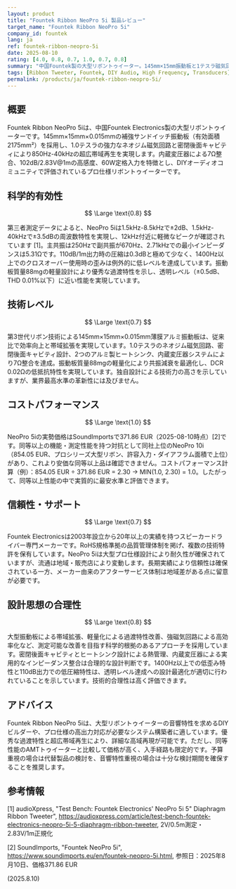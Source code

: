 ```yaml
---
layout: product
title: "Fountek Ribbon NeoPro 5i 製品レビュー"
target_name: "Fountek Ribbon NeoPro 5i"
company_id: fountek
lang: ja
ref: fountek-ribbon-neopro-5i
date: 2025-08-10
rating: [4.0, 0.8, 0.7, 1.0, 0.7, 0.8]
summary: "中国Fountek製の大型リボントゥイーター。145mm×15mm振動板と1テスラ磁気回路により高感度・広帯域再生を実現する。"
tags: [Ribbon Tweeter, Fountek, DIY Audio, High Frequency, Transducers]
permalink: /products/ja/fountek-ribbon-neopro-5i/
---
```


## 概要

Fountek Ribbon NeoPro 5iは、中国Fountek Electronics製の大型リボントゥイーターです。145mm×15mm×0.015mmの補強サンドイッチ振動板（有効面積2175mm²）を採用し、1.0テスラの強力なネオジム磁気回路と密閉後面キャビティにより850Hz-40kHzの超広帯域再生を実現します。内蔵変圧器による7Ω整合、102dB/2.83V@1mの高感度、60W定格入力を特徴とし、DIYオーディオコミュニティで評価されているプロ仕様リボントゥイーターです。

## 科学的有効性

$$ \Large \text{0.8} $$

第三者測定データによると、NeoPro 5iは1.5kHz-8.5kHzで±2dB、1.5kHz-40kHzで±3.5dBの周波数特性を実現し、12kHz付近に軽微なピークが確認されています [1]。主共振は250Hzで副共振が670Hz、2.71kHzでの最小インピーダンスは5.31Ωです。110dB/1m出力時の圧縮は0.3dBと極めて少なく、1400Hz以上でのクロスオーバー使用時の歪みは例外的に低レベルを達成しています。振動板質量88mgの軽量設計により優秀な過渡特性を示し、透明レベル（±0.5dB、THD 0.01%以下）に近い性能を実現しています。

## 技術レベル

$$ \Large \text{0.7} $$

第3世代リボン技術による145mm×15mm×0.015mm薄膜アルミ振動板は、従来比で効率向上と帯域拡張を実現しています。1.0テスラのネオジム磁気回路、密閉後面キャビティ設計、2つのアルミ製ヒートシンク、内蔵変圧器システムにより7Ω整合を達成。振動板質量88mgの軽量化により共振減衰を最適化し、DCR 0.02Ωの低抵抗特性を実現しています。独自設計による技術力の高さを示していますが、業界最高水準の革新性には及びません。

## コストパフォーマンス

$$ \Large \text{1.0} $$

NeoPro 5iの実勢価格はSoundImportsで371.86 EUR（2025-08-10時点）[2]です。同等以上の機能・測定性能を持つ対抗として同社上位のNeoPro 10i（854.05 EUR、プロシリーズ大型リボン、許容入力・ダイアフラム面積で上位）があり、これより安価な同等以上品は確認できません。コストパフォーマンス計算（例）：854.05 EUR ÷ 371.86 EUR = 2.30 → MIN(1.0, 2.30) = 1.0。したがって、同等以上性能の中で実質的に最安水準と評価できます。

## 信頼性・サポート

$$ \Large \text{0.7} $$

Fountek Electronicsは2003年設立から20年以上の実績を持つスピーカードライバー専門メーカーです。RoHS規格準拠の品質管理体制を掲げ、複数の技術特許を保有しています。NeoPro 5iは大型プロ仕様設計により耐久性が確保されていますが、流通は地域・販売店により変動します。長期実績により信頼性は確保されている一方、メーカー由来のアフターサービス体制は地域差がある点に留意が必要です。

## 設計思想の合理性

$$ \Large \text{0.8} $$

大型振動板による帯域拡張、軽量化による過渡特性改善、強磁気回路による高効率化など、測定可能な改善を目指す科学的根拠のあるアプローチを採用しています。密閉後面キャビティとヒートシンク設計による熱管理、内蔵変圧器による実用的なインピーダンス整合は合理的な設計判断です。1400Hz以上での低歪み特性と110dB出力での低圧縮特性は、透明レベル達成への設計最適化が適切に行われていることを示しています。技術的合理性は高く評価できます。

## アドバイス

Fountek Ribbon NeoPro 5iは、大型リボントゥイーターの音響特性を求めるDIYビルダーや、プロ仕様の高出力対応が必要なシステム構築者に適しています。優秀な過渡特性と超広帯域再生により、詳細な高域再現が可能です。ただし、同等性能のAMTトゥイーターと比較して価格が高く、入手経路も限定的です。予算重視の場合は代替製品の検討を、音響特性重視の場合は十分な検討期間を確保することを推奨します。

## 参考情報

[1] audioXpress, "Test Bench: Fountek Electronics' NeoPro 5i 5" Diaphragm Ribbon Tweeter", https://audioxpress.com/article/test-bench-fountek-electronics-neopro-5i-5-diaphragm-ribbon-tweeter, 2V/0.5m測定・2.83V/1m正規化

[2] SoundImports, "Fountek NeoPro 5i", https://www.soundimports.eu/en/fountek-neopro-5i.html, 参照日：2025年8月10日、価格371.86 EUR

(2025.8.10)